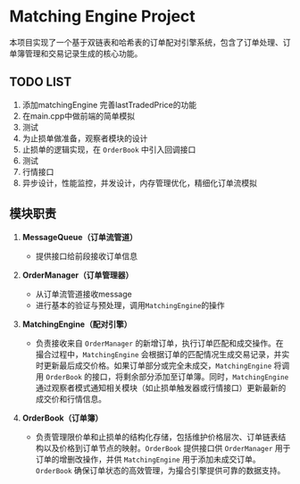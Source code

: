 # Matching Engine Project

本项目实现了一个基于双链表和哈希表的订单配对引擎系统，包含了订单处理、订单簿管理和交易记录生成的核心功能。

## TODO LIST

1. 添加matchingEngine 完善lastTradedPrice的功能
2. 在main.cpp中做前端的简单模拟
3. 测试
4. 为止损单做准备，观察者模块的设计
5. 止损单的逻辑实现，在 `OrderBook` 中引入回调接口
6. 测试
7. 行情接口
8. 异步设计，性能监控，并发设计，内存管理优化，精细化订单流模拟

## 模块职责

1. **MessageQueue（订单流管道）**
   - 提供接口给前段接收订单信息

2. **OrderManager（订单管理器）**
   - 从订单流管道接收message
   - 进行基本的验证与预处理，调用`MatchingEngine`的操作

3. **MatchingEngine（配对引擎）**
   - 负责接收来自 `OrderManager` 的新增订单，执行订单匹配和成交操作。在撮合过程中，`MatchingEngine` 会根据订单的匹配情况生成交易记录，并实时更新最后成交价格。如果订单部分或完全未成交，`MatchingEngine` 将调用 `OrderBook` 的接口，将剩余部分添加至订单簿。同时，`MatchingEngine` 通过观察者模式通知相关模块（如止损单触发器或行情接口）更新最新的成交价和行情信息。

4. **OrderBook（订单簿）**
   - 负责管理限价单和止损单的结构化存储，包括维护价格层次、订单链表结构以及价格到订单节点的映射。`OrderBook` 提供接口供 `OrderManager` 用于订单的增删改操作，并供 `MatchingEngine` 用于添加未成交订单。`OrderBook` 确保订单状态的高效管理，为撮合引擎提供可靠的数据支持。
